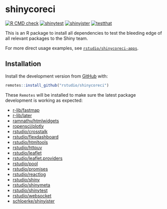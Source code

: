 <!-- README.md is generated from README.Rmd. Please edit that file -->

# shinycoreci  
  
<!-- badges: start -->

[![R CMD check](https://github.com/rstudio/shinycoreci/workflows/R-CMD-check/badge.svg)](https://github.com/rstudio/shinycoreci/actions?query=workflow%3AR-CMD-check)
[![shinytest](https://github.com/rstudio/shinycoreci-apps/workflows/shinytest/badge.svg?branch=master)](https://github.com/rstudio/shinycoreci-apps/actions?query=workflow%3Ashinytest)
[![shinyjster](https://github.com/rstudio/shinycoreci-apps/workflows/shinyjster/badge.svg?branch=master)](https://github.com/rstudio/shinycoreci-apps/actions?query=workflow%3Ashinyjster)
[![testthat](https://github.com/rstudio/shinycoreci-apps/workflows/testthat/badge.svg?branch=master)](https://github.com/rstudio/shinycoreci-apps/actions?query=workflow%3Atestthat)
<!-- badges: end -->

This is an R package to install all dependencies to test the bleeding edge of all relevant packages to the Shiny team.

For more direct usage examples, see [`rstudio/shinycoreci-apps`](https://github.com/rstudio/shinycoreci-apps).

## Installation

Install the development version from [GitHub](https://github.com/) with:

``` r
remotes::install_github("rstudio/shinycoreci")
```

These `Remotes` will be installed to make sure the latest package development is working as expected:

  - [r-lib/fastmap](http://github.com/r-lib/fastmap)
  - [r-lib/later](http://github.com/r-lib/later)
  - [ramnathv/htmlwidgets](http://github.com/ramnathv/htmlwidgets)
  - [ropensci/plotly](http://github.com/ropensci/plotly)
  - [rstudio/crosstalk](http://github.com/rstudio/crosstalk)
  - [rstudio/flexdashboard](http://github.com/rstudio/flexdashboard)
  - [rstudio/htmltools](http://github.com/rstudio/htmltools)
  - [rstudio/httpuv](http://github.com/rstudio/httpuv)
  - [rstudio/leaflet](http://github.com/rstudio/leaflet)
  - [rstudio/leaflet.providers](http://github.com/rstudio/leaflet.providers)
  - [rstudio/pool](http://github.com/rstudio/pool)
  - [rstudio/promises](http://github.com/rstudio/promises)
  - [rstudio/reactlog](http://github.com/rstudio/reactlog)
  - [rstudio/shiny](http://github.com/rstudio/shiny)
  - [rstudio/shinymeta](http://github.com/rstudio/shinymeta)
  - [rstudio/shinytest](http://github.com/rstudio/shinytest)
  - [rstudio/websocket](http://github.com/rstudio/websocket)
  - [schloerke/shinyjster](http://github.com/schloerke/shinyjster)
